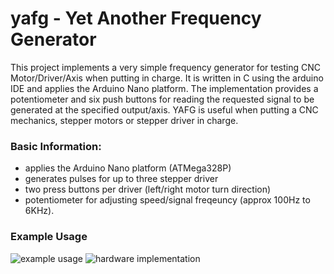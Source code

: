 # yafg - Yet Another Frequency Generator
This project implements a very simple frequency generator for testing CNC Motor/Driver/Axis when putting in charge.
It is written in C using the arduino IDE and applies the Arduino Nano platform.
The implementation provides a potentiometer and six push buttons for reading the requested signal to be generated at the specified output/axis.
YAFG is useful when putting a CNC mechanics, stepper motors or stepper driver in charge.

### Basic Information:
* applies the Arduino Nano platform (ATMega328P)
* generates pulses for up to three stepper driver
* two press buttons per driver (left/right motor turn direction)
* potentiometer for adjusting speed/signal freqeuncy (approx 100Hz to 6KHz).

### Example Usage
![example usage](https://github.com/rubienr/yafg/blob/master/meta/yafg-sketch.jpg)
![hardware implementation](https://github.com/rubienr/yafg/blob/master/meta/hw-example.jpg)
